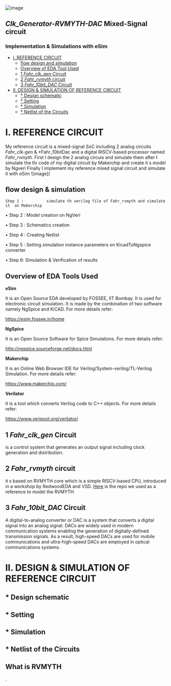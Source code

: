 ![image](https://user-images.githubusercontent.com/100168693/157722908-a0722faa-4032-47a1-8d84-e34b34d14fb3.jpg)
 
 ## *Clk_Generator-RVMYTH-DAC* Mixed-Signal circuit 
  ###     Implementation & Simulations with eSim



- [I.    REFERENCE CIRCUIT](#i----reference-circuit)
  * [flow design and simulation](#flow-design-and-simulation)
  * [Overview of EDA Tool Used](#overview-of-eda-tool-used)
  * [1 *Fahr_clk_gen* Circuit](#1--fahr-clk-gen--circuit)
  * [2 *Fahr_rvmyth* circuit](#2--fahr-rvmyth--circuit)
  * [3 *Fahr_10bit_DAC* Circuit](#3--fahr-10bit-dac--circuit)
- [II.   DESIGN & SIMULATION OF REFERENCE CIRCUIT](#ii---design---simulation-of-reference-circuit)
  * [* Design schematic](#--design-schematic)
  * [* Setting](#--setting)
  * [* Simulation](#--simulation)
  * [* Netlist of the Circuits](#--netlist-of-the-circuits)






# I.	REFERENCE CIRCUIT
 My reference circuit is a mixed-signal SoC including 2 analog circuits *Fahr_clk-gen* & *Fahr_10bitDac and a digital RISCV-based processor named *Fahr_rvmyth*.
First I  design the 2 analog  circuis and simulate them after I simulate the tlv code of my digital circuit  by Makerchip and create  it s model by Ngveri  Finally I implement my reference mixed signal circuit and simulate it with eSim
![image](


##    flow design & simulation 
	Step 1 : 		  simulate th verilog file of Fahr_rvmyth and simulate it  on Makerchip

•	Step 2 : 		Model creation on NgVeri

•	Step 3 :		Schematics creation 

•	Step 4 :		Creating Netlist

•	Step 5 :		Setting simulation instance parameters on KicadToNgspice converter

•	Step 6: 		Simulation & Verification of results

##    Overview of  EDA Tools Used 



**eSim**

It is an Open Source EDA developed by FOSSEE, IIT Bombay. It is used for electronic circuit simulation. It is made by the combination of two software namely NgSpice and KiCAD. For more details refer:

https://esim.fossee.in/home

**NgSpice**

It is an Open Source Software for Spice Simulations. For more details refer:

http://ngspice.sourceforge.net/docs.html

**Makerchip**

It is an Online Web Browser IDE for Verilog/System-verilog/TL-Verilog Simulation. For more details refer:

https://www.makerchip.com/

**Verilator**

It is a tool which converts Verilog code to C++ objects. For more details refer:

https://www.veripool.org/verilator/


## 1 *Fahr_clk_gen* Circuit  
is a control system that generates an output signal including clock generation and distribution.

## 2 *Fahr_rvmyth* circuit
it s based on RVMYTH core which  is a simple RISCV-based CPU, introduced in a workshop by RedwoodEDA and VSD. 
 [Here](https://github.com/shivanishah269/risc-v-core) is the repo we used as a reference to model the RVMYTH

## 3 *Fahr_10bit_DAC* Circuit 
A digital-to-analog converter or DAC is a system that converts a digital signal into an analog signal. DACs are widely used in modern communication systems enabling the generation of digitally-defined transmission signals. As a result, high-speed DACs are used for mobile communications and ultra-high-speed DACs are employed in optical communications systems.


# II.	DESIGN & SIMULATION OF REFERENCE CIRCUIT 


## * Design schematic
## * Setting 
## * Simulation 
## * Netlist of the Circuits
## What is RVMYTH








.

 



